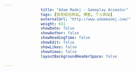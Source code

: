 ---
                title: "Adam Madej - Gameplay Animator"
                tags: [投资组合网站, 博客, 个人网站]
                externalUrl: "http://www.adammadej.com/"
                weight: 631
                showDate: false
                showAuthor: false
                showReadingTime: false
                showEdit: false
                showLikes: false
                showViews: false
                layoutBackgroundHeaderSpace: false
                ---

